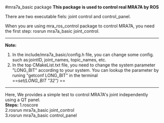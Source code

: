 #mra7a_basic package
**This package is used to control real MRA7A by ROS**

There are two executable fiels: joint control and control_panel.  

When you are using mra_ros_control package to control MRA7A, you need the first step: rosrun mra7a_basic joint_control.  

***
**Note:**
1. In the include/mra7a_basic/config.h file, you can change some config.<br>
such as:jointID, joint_names, topic_names, etc.<br>
2. In the top CMakeList.txt file, you need to change the system parameter "LONG_BIT" according to your system. You can lookup the parameter by runing "getconf LONG_BIT" in the terminal<br>
==*set(LONG_BIT "32")* ==<br>
***
Here, We provides a simple test to control MRA7A's joint independently using a QT panel.<br>
**Steps:**
1.roscore<br>
2.rosrun mra7a_basic joint_control<br>
3.rosrun mra7a_basic control_panel<br>

